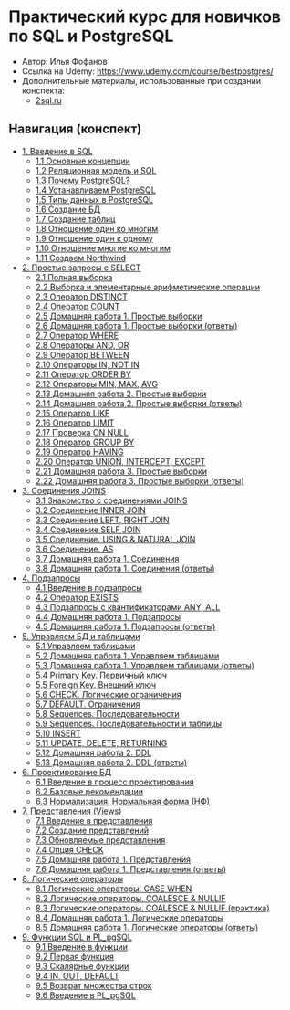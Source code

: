 # Практический курс для новичков по SQL и PostgreSQL

- Автор: Илья Фофанов
- Ссылка на Udemy: https://www.udemy.com/course/bestpostgres/
- Дополнительные материалы, использованные при создании конспекта:
  - [2sql.ru](http://2sql.ru/)

## Навигация (конспект)

- [1. Введение в SQL](./docs/1.%20Introduction%20to%20SQL)
  - [1.1 Основные концепции](./docs/1.%20Introduction%20to%20SQL/1.1%20Basic%20Concepts)
  - [1.2 Реляционная модель и SQL](./docs/1.%20Introduction%20to%20SQL/1.2%20Relational%20model%20and%20SQL)
  - [1.3 Почему PostgreSQL?](./docs/1.%20Introduction%20to%20SQL/1.3%20Why%20PostgreSQL%3F)
  - [1.4 Устанавливаем PostgreSQL](./docs/1.%20Introduction%20to%20SQL/1.4%20Install%20PostgreSQL)
  - [1.5 Типы данных в PostgreSQL](./docs/1.%20Introduction%20to%20SQL/1.5%20Data%20types%20in%20PostgreSQL)
  - [1.6 Создание БД](./docs/1.%20Introduction%20to%20SQL/1.6%20Create%20first%20database)
  - [1.7 Создание таблиц](./docs/1.%20Introduction%20to%20SQL/1.7%20Create%20tables)
  - [1.8 Отношение один ко многим](./docs/1.%20Introduction%20to%20SQL/1.8%20Relationship.%20One%20to%20Many)
  - [1.9 Отношение один к одному](./docs/1.%20Introduction%20to%20SQL/1.9%20Relationship.%20One%20to%20One)
  - [1.10 Отношение многие ко многим](./docs/1.%20Introduction%20to%20SQL/1.10%20Relationship.%20Many%20to%20Many)
  - [1.11 Создаем Northwind](./docs/1.%20Introduction%20to%20SQL/1.11%20Create%20Northwind%20Database)
- [2. Простые запросы с SELECT](./docs/2.%20Simple%20Queries%20with%20SELECT)
  - [2.1 Полная выборка](./docs/2.%20Simple%20Queries%20with%20SELECT/2.1%20Full%20sample)
  - [2.2 Выборка и элементарные арифметические операции](./docs/2.%20Simple%20Queries%20with%20SELECT/2.2%20Sampling%20and%20elementary%20arithmetic%20operations)
  - [2.3 Оператор DISTINCT](./docs/2.%20Simple%20Queries%20with%20SELECT/2.3%20Operator%20DISTINCT)
  - [2.4 Оператор COUNT](./docs/2.%20Simple%20Queries%20with%20SELECT/2.4%20Operator%20COUNT)
  - [2.5 Домашняя работа 1. Простые выборки](./docs/2.%20Simple%20Queries%20with%20SELECT/2.5%20Homework%201)
  - [2.6 Домашняя работа 1. Простые выборки (ответы)](./docs/2.%20Simple%20Queries%20with%20SELECT/2.6%20Homework%201%20(answers))
  - [2.7 Оператор WHERE](./docs/2.%20Simple%20Queries%20with%20SELECT/2.7%20Operator%20WHERE)
  - [2.8 Операторы AND, OR](./docs/2.%20Simple%20Queries%20with%20SELECT/2.8%20Operators%20AND,%20OR)
  - [2.9 Оператор BETWEEN](./docs/2.%20Simple%20Queries%20with%20SELECT/2.9%20Operator%20BETWEEN)
  - [2.10 Операторы IN, NOT IN](./docs/2.%20Simple%20Queries%20with%20SELECT/2.10%20Operators%20IN,%20NOT%20IN)
  - [2.11 Оператор ORDER BY](./docs/2.%20Simple%20Queries%20with%20SELECT/2.11%20Operator%20ORDER%20BY)
  - [2.12 Операторы MIN, MAX, AVG](./docs/2.%20Simple%20Queries%20with%20SELECT/2.12%20Operators%20MIN,%20MAX,%20AVG,%20SUM)
  - [2.13 Домашняя работа 2. Простые выборки](./docs/2.%20Simple%20Queries%20with%20SELECT/2.13%20Homework%202)
  - [2.14 Домашняя работа 2. Простые выборки (ответы)](./docs/2.%20Simple%20Queries%20with%20SELECT/2.14%20Homework%202%20(answers))
  - [2.15 Оператор LIKE](./docs/2.%20Simple%20Queries%20with%20SELECT/2.15%20Operator%20LIKE)
  - [2.16 Оператор LIMIT](./docs/2.%20Simple%20Queries%20with%20SELECT/2.16%20Operator%20LIMIT)
  - [2.17 Проверка ON NULL](./docs/2.%20Simple%20Queries%20with%20SELECT/2.17%20Check%20ON%20NULL)
  - [2.18 Оператор GROUP BY](./docs/2.%20Simple%20Queries%20with%20SELECT/2.18%20Operator%20GROUP%20BY)
  - [2.19 Оператор HAVING](./docs/2.%20Simple%20Queries%20with%20SELECT/2.19%20Operator%20HAVING)
  - [2.20 Оператор UNION, INTERCEPT, EXCEPT](./docs/2.%20Simple%20Queries%20with%20SELECT/2.20%20Operators%20UNION,%20INTERSECT,%20EXCEPT)
  - [2.21 Домашняя работа 3. Простые выборки](./docs/2.%20Simple%20Queries%20with%20SELECT/2.21%20Homework%203)
  - [2.22 Домашняя работа 3. Простые выборки (ответы)](./docs/2.%20Simple%20Queries%20with%20SELECT/2.22%20Homework%203%20(answers))
- [3. Соединения JOINS](./docs/3.%20Joins)
  - [3.1 Знакомство с соединениями JOINS](./docs/3.%20Joins/3.1%20Getting%20started%20with%20joins)
  - [3.2 Соединение INNER JOIN](./docs/3.%20Joins/3.2%20Join.%20INNER%20JOIN)
  - [3.3 Соединение LEFT, RIGHT JOIN](./docs/3.%20Joins/3.3%20Join.%20LEFT,%20RIGHT%20JOIN)
  - [3.4 Соединение SELF JOIN](./docs/3.%20Joins/3.4%20Join.%20SELF%20JOIN)
  - [3.5 Соединение. USING & NATURAL JOIN](./docs/3.%20Joins/3.5%20Join.%20USING%20&%20NATURAL%20JOIN)
  - [3.6 Соединение. AS](./docs/3.%20Joins/3.6%20Join.%20AS)
  - [3.7 Домашняя работа 1. Соединения](./docs/3.%20Joins/3.7%20Homework%201)
  - [3.8 Домашняя работа 1. Соединения (ответы)](./docs/3.%20Joins/3.8%20Homework%201%20(answers))
- [4. Подзапросы](./docs/4.%20Subqueries)
  - [4.1 Введение в подзапросы](./docs/4.%20Subqueries/4.1%20Introduction%20into%20subqueries)
  - [4.2 Оператор EXISTS](docs/4.%20Subqueries/4.2%20Operator%20EXISTS)
  - [4.3 Подзапросы с квантификаторами ANY, ALL](docs/4.%20Subqueries/4.3%20Quantifiers.%20ANY,%20ALL)
  - [4.4 Домашняя работа 1. Подзапросы](docs/4.%20Subqueries/4.4%20Homework%201.%20Subqueries)
  - [4.5 Домашняя работа 1. Подзапросы (ответы)](docs/4.%20Subqueries/4.5%20Homework%201.%20Subqueries%20(answers))
- [5. Управляем БД и таблицами](./docs/5.%20Managing%20databases%20and%20tables)
  - [5.1 Управляем таблицами](./docs/5.%20Managing%20databases%20and%20tables/5.1%20Managing%20tables)
  - [5.2 Домашняя работа 1. Управляем таблицами](./docs/5.%20Managing%20databases%20and%20tables/5.2%20Homework%201.%20Managing%20tables)
  - [5.3 Домашняя работа 1. Управляем таблицами (ответы)](./docs/5.%20Managing%20databases%20and%20tables/5.3%20Homework%201.%20Managing%20tables%20(answers))
  - [5.4 Primary Key. Первичный ключ](./docs/5.%20Managing%20databases%20and%20tables/5.4%20Primary%20Key)
  - [5.5 Foreign Key. Внешний ключ](./docs/5.%20Managing%20databases%20and%20tables/5.5%20Foreign%20Key)
  - [5.6 CHECK. Логические ограничения](./docs/5.%20Managing%20databases%20and%20tables/5.6%20Logical%20constraint.%20Check)
  - [5.7 DEFAULT. Ограничения](./docs/5.%20Managing%20databases%20and%20tables/5.7%20Constraint.%20Default)
  - [5.8 Sequences. Последовательности](./docs/5.%20Managing%20databases%20and%20tables/5.8%20Sequences)
  - [5.9 Sequences. Последовательности и таблицы](./docs/5.%20Managing%20databases%20and%20tables/5.9%20Sequences%20and%20tables)
  - [5.10 INSERT](./docs/5.%20Managing%20databases%20and%20tables/5.10%20INSERT)
  - [5.11 UPDATE, DELETE, RETURNING](./docs/5.%20Managing%20databases%20and%20tables/5.11%20UPDATE,%20DELETE,%20RETURNING)
  - [5.12 Домашняя работа 2. DDL](./docs/5.%20Managing%20databases%20and%20tables/5.12%20Homework%202.%20DDL)
  - [5.13 Домашняя работа 2. DDL (ответы)](./docs/5.%20Managing%20databases%20and%20tables/5.13%20Homework%202.%20DDL%20(answers))
- [6. Проектирование БД](./docs/6.%20Database%20design)
  - [6.1 Введение в процесс проектирования](./docs/6.%20Database%20design/6.1%20Introduction%20into%20design%20process)
  - [6.2 Базовые рекомендации](./docs/6.%20Database%20design/6.2%20Basic%20recommendations)
  - [6.3 Нормализация. Нормальная форма (НФ)](./docs/6.%20Database%20design/6.3%20Normalization)
- [7. Представления (Views)](./docs/7.%20Views)
  - [7.1 Введение в представления](./docs/7.%20Views/7.1%20Introduction%20into%20views)
  - [7.2 Создание представлений](./docs/7.%20Views/7.2%20Creating%20views)
  - [7.3 Обновляемые представления](./docs/7.%20Views/7.3%20Updatable%20views)
  - [7.4 Опция CHECK](./docs/7.%20Views/7.4%20Check%20Option)
  - [7.5 Домашняя работа 1. Представления](./docs/7.%20Views/7.5%20Homework%201.%20Views)
  - [7.6 Домашняя работа 1. Представления (ответы)](./docs/7.%20Views/7.6%20Homework%201.%20Views%20(answers))
- [8. Логические операторы](./docs/8.%20Logic%20operators)
  - [8.1 Логические операторы. CASE WHEN](./docs/8.%20Logic%20operators/8.1%20Logic.%20CASE%20WHEN)
  - [8.2 Логические операторы. COALESCE & NULLIF](./docs/8.%20Logic%20operators/8.2%20Logic.%20COALESCE%20&%20NULLIF)
  - [8.3 Логические операторы. COALESCE & NULLIF (практика)](./docs/8.%20Logic%20operators/8.3%20Logic.%20COALESCE%20&%20NULLIF%20(Practice))
  - [8.4 Домашняя работа 1. Логические операторы](./docs/8.%20Logic%20operators/8.4%20Homework%201.%20Logic%20operators)
  - [8.5 Домашняя работа 1. Логические операторы (ответы)](./docs/8.%20Logic%20operators/8.5%20Homework%201.%20Logic%20operators%20(answers))
- [9. Функции SQL и PL_pgSQL](./docs/9.%20Functions)
  - [9.1 Введение в функции](./docs/9.%20Functions/9.1%20Introduction%20into%20functions)
  - [9.2 Первая функция](./docs/9.%20Functions/9.2%20First%20function)
  - [9.3 Скалярные функции](./docs/9.%20Functions/9.3%20Scalar%20functions)
  - [9.4 IN, OUT, DEFAULT](./docs/9.%20Functions/9.4%20IN,%20OUT,%20DEFAULT)
  - [9.5 Возврат множества строк](./docs/9.%20Functions/9.5%20Returning%20multiple%20lines)
  - [9.6 Введение в PL_pgSQL](./docs/9.%20Functions/9.6%20Introduction%20into%20PL_pgSQL)
